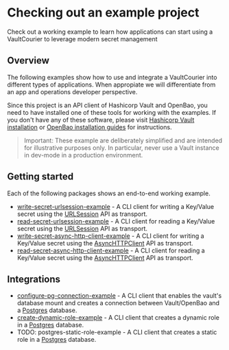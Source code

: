 # Checking out an example project

Check out a working example to learn how applications can start using a VaultCourier to leverage modern secret management

## Overview

The following examples show how to use and integrate a VaultCourier into different types of applications. When appropiate we will differentiate from an app and operations developer perspective.

Since this project is an API client of Hashicorp Vault and OpenBao, you need to have installed one of these tools for working with the examples. If you don't have any of these software, please visit [Hashicorp Vault installation](https://developer.hashicorp.com/vault/docs/install) or [OpenBao installation guides](https://openbao.org/docs/install/) for instructions.

> Important: These example are deliberately simplified and are intended for illustrative purposes only. In particular, never use a Vault instance in dev-mode in a production environment.

## Getting started

Each of the following packages shows an end-to-end working example.

- [write-secret-urlsession-example](https://github.com/vault-courier/vault-courier-examples/tree/main/read-secret-urlsession-example) - A CLI client for writing a Key/Value secret using the [URLSession](https://developer.apple.com/documentation/foundation/urlsession) API as transport.
- [read-secret-urlsession-example](https://github.com/vault-courier/vault-courier-examples/tree/main/read-secret-urlsession-example) - A CLI client for reading a Key/Value secret using the [URLSession](https://developer.apple.com/documentation/foundation/urlsession) API as transport.
- [write-secret-async-http-client-example](https://github.com/vault-courier/vault-courier-examples/tree/main/write-secret-async-http-client-example) - A CLI client for writing a Key/Value secret using the [AsyncHTTPClient](https://github.com/swift-server/async-http-client) API as transport.
- [read-secret-async-http-client-example](https://github.com/vault-courier/vault-courier-examples/tree/main/read-secret-async-http-client-example) - A CLI client for reading a Key/Value secret using the [AsyncHTTPClient](https://github.com/swift-server/async-http-client) API as transport.

## Integrations

- [configure-pg-connection-example](https://github.com/vault-courier/vault-courier-examples/tree/main/configure-pg-connection-example) - A CLI client that enables the vault's database mount and creates a connection between Vault/OpenBao and a [Postgres](https://www.postgresql.org) database.
- [create-dynamic-role-example](https://github.com/vault-courier/vault-courier-examples/tree/main/create-dynamic-role-example) - A CLI client that creates a dynamic role in a [Postgres](https://www.postgresql.org) database.
- TODO: postgres-static-role-example - A CLI client that creates a static role in a [Postgres](https://www.postgresql.org) database.

